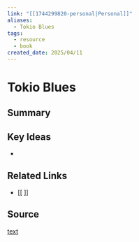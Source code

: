 ```yaml
---
link: "[[1744299820-personal|Personal]]"
aliases:
  - Tokio Blues
tags:
  - resource
  - book
created_date: 2025/04/11
---
```

# Tokio Blues

## Summary


## Key Ideas
- 

## Related Links
- [[ ]]

## Source
[text](url) 
